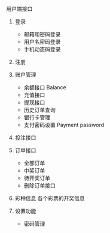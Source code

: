 

用户端接口

1. 登录
    - 邮箱和密码登录
    - 用户名密码登录
    - 手机动态码登录
2. 注册

3.  账户管理
    - 余额接口 Balance
    - 充值接口
    - 提现接口
    - 历史订单查询 
    - 银行卡管理
    - 支付密码设置 Payment password
4. 投注接口
5. 订单接口
    - 全部订单
    - 中奖订单
    - 待开奖订单
    - 删除订单接口
6. 彩种信息
    各个彩票的开奖信息
7. 设置功能
    - 密码管理

